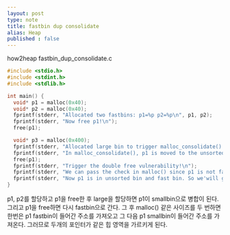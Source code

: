 ```yaml
---
layout: post
type: note
title: fastbin dup consolidate
alias: Heap
published : false
---
```


how2heap fastbin_dup_consolidate.c

```c
#include <stdio.h>
#include <stdint.h>
#include <stdlib.h>

int main() {
  void* p1 = malloc(0x40);
  void* p2 = malloc(0x40);
  fprintf(stderr, "Allocated two fastbins: p1=%p p2=%p\n", p1, p2);
  fprintf(stderr, "Now free p1!\n");
  free(p1);

  void* p3 = malloc(0x400);
  fprintf(stderr, "Allocated large bin to trigger malloc_consolidate(): p3=%p\n", p3);
  fprintf(stderr, "In malloc_consolidate(), p1 is moved to the unsorted bin.\n");
  free(p1);
  fprintf(stderr, "Trigger the double free vulnerability!\n");
  fprintf(stderr, "We can pass the check in malloc() since p1 is not fast top.\n");
  fprintf(stderr, "Now p1 is in unsorted bin and fast bin. So we'will get it twice: %p %p\n", malloc(0x40), malloc(0x40));
}
```

p1, p2를 할당하고 p1을 free한 후 large을 할당하면 p1이 smallbin으로 병합이 된다. 그리고 p1을 free하면 다시 fastbin으로 간다. 그 후 malloc() 같은 사이즈를 두 번하면 한번은 p1 fastbin이 들어간 주소를 가져오고 그 다음 p1 smallbin이 들어간 주소를 가져온다. 그러므로 두개의 포인터가 같은 힙 영역을 가르키게 된다.
